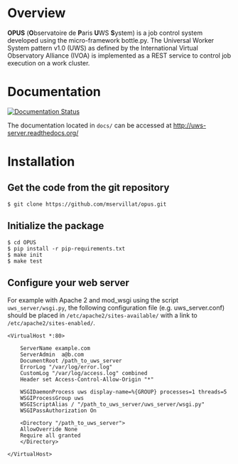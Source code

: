 
Overview
========
**OPUS** (**O**bservatoire de **P**aris **U**WS **S**ystem) is a job control 
system developed using the micro-framework bottle.py. The Universal Worker System 
pattern v1.0 (UWS) as defined by the International Virtual Observatory Alliance 
(IVOA) is implemented as a REST service to control job execution on a work cluster.

Documentation
=============
[![Documentation Status](https://readthedocs.org/projects/uws-server/badge/?version=latest)](http://uws-server.readthedocs.org/en/latest/?badge=latest)

The documentation located in `docs/` can be accessed at http://uws-server.readthedocs.org/ 

Installation
============

Get the code from the git repository
------------------------------------
    $ git clone https://github.com/mservillat/opus.git

Initialize the package
----------------------
    $ cd OPUS
    $ pip install -r pip-requirements.txt
    $ make init
    $ make test

Configure your web server
-------------------------
For example with Apache 2 and mod_wsgi using the script `uws_server/wsgi.py`, 
the following configuration file (e.g. uws_server.conf) should be placed in 
`/etc/apache2/sites-available/` with a link to `/etc/apache2/sites-enabled/`.

    <VirtualHost *:80>
    
        ServerName example.com
        ServerAdmin  a@b.com
        DocumentRoot /path_to_uws_server
        ErrorLog "/var/log/error.log"
        CustomLog "/var/log/access.log" combined
        Header set Access-Control-Allow-Origin "*"  
              
        WSGIDaemonProcess uws display-name=%{GROUP} processes=1 threads=5
        WSGIProcessGroup uws
        WSGIScriptAlias / "/path_to_uws_server/uws_server/wsgi.py"
        WSGIPassAuthorization On
        
        <Directory "/path_to_uws_server">
        AllowOverride None
        Require all granted
        </Directory>
        
    </VirtualHost>